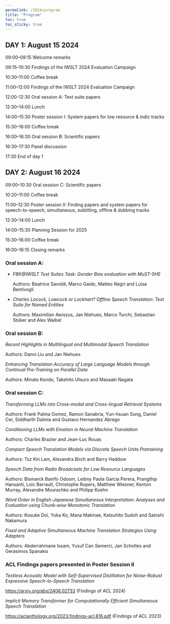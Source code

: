 ```yaml
---
permalink: /2024/program
title: "Program"
toc: true
toc_sticky: true
---
```


## DAY 1: August 15 2024

09:00–09:15	Welcome remarks

09:15–10:30	Findings of the IWSLT 2024 Evaluation Campaign 

10:30–11:00	Coffee break

11:00–12:00 Findings of the IWSLT 2024 Evaluation Campaign

12:00-12:30	Oral session A: Test suite papers

12:30–14:00	Lunch

14:00–15:30	Poster session I: System papers for low resource & indic tracks 

15:30–16:00	Coffee break

16:00–16:30 Oral session B: Scientific papers

16:30–17:30	Panel discussion

17:30		End of day 1

## DAY 2: August 16 2024

09:00–10:30 Oral session C: Scientific papers

10:20–11:00	Coffee break

11:00–12:30	Poster session II: Finding papers and system papers for speech-to-speech, simultaneous, subtitling, 
offline & dubbing tracks 

12:30–14:00	Lunch

14:00–15:30 Planning Session for 2025

15:30–16:00	Coffee break

16:00–16:15	Closing remarks


### Oral session A:

- _FBK@IWSLT Test Suites Task: Gender Bias evaluation with MuST-SHE_

  Authors: Beatrice Savoldi, Marco Gaido, Matteo Negri and Luisa Bentivogli 

- _Charles Locock, Lowcock or Lockhart? Offline Speech Translation: Test Suite for Named Entities_

  Authors: Maximilian Awiszus, Jan Niehues, Marco Turchi, Sebastian Stüker and Alex Waibel

### Oral session B:

_Recent Highlights in Multilingual and Multimodal Speech Translation_

Authors: Danni Liu and Jan Niehues

_Enhancing Translation Accuracy of Large Language Models through Continual Pre-Training on Parallel Data_

Authors:  Minato Kondo, Takehito Utsuro and Masaaki Nagata

### Oral session C:

_Transforming LLMs into Cross-modal and Cross-lingual Retrieval Systems_

Authors:  Frank Palma Gomez, Ramon Sanabria, Yun-hsuan Sung, Daniel Cer, Siddharth Dalmia and Gustavo Hernandez Abrego

_Conditioning LLMs with Emotion in Neural Machine Translation_

Authors:  Charles Brazier and Jean-Luc Rouas

_Compact Speech Translation Models via Discrete Speech Units Pretraining_

Authors:  Tsz Kin Lam, Alexandra Birch and Barry Haddow

_Speech Data from Radio Broadcasts for Low Resource Languages_

Authors:  Bismarck Bamfo Odoom, Leibny Paola Garcia Perera, Prangthip Hansanti, Loic Barrault, Christophe Ropers, Matthew Wiesner, Kenton Murray, Alexandre Mourachko and Philipp Koehn

_Word Order in English-Japanese Simultaneous Interpretation: Analyses and Evaluation using Chunk-wise Monotonic Translation_

Authors: Kosuke Doi, Yuka Ko, Mana Makinae, Katsuhito Sudoh and Satoshi Nakamura

_Fixed and Adaptive Simultaneous Machine Translation Strategies Using Adapters_

Authors:  Abderrahmane Issam, Yusuf Can Semerci, Jan Scholtes and Gerasimos Spanakis

### ACL Findings papers presented in Poster Session II

_Textless Acoustic Model with Self-Supervised Distillation for Noise-Robust Expressive Speech-to-Speech Translation_ 

https://arxiv.org/abs/2406.02733 (Findings of ACL 2024)


_Implicit Memory Transformer for Computationally Efficient Simultaneous Speech Translation_

https://aclanthology.org/2023.findings-acl.816.pdf (Findings of ACL 2023)
